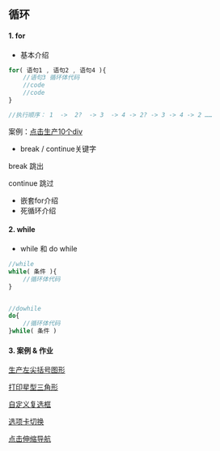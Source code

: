 ## 循环

#### 1. for

- 基本介绍

```js
for( 语句1 , 语句2 , 语句4 ){
	//语句3 循环体代码
    //code
    //code
}

//执行顺序： 1  ->  2?  -> 3  -> 4 -> 2? -> 3 -> 4 -> 2 ……
```

案例：[点击生产10个div](https://afeifeifei.github.io/class-demo/js-demo/2-07-01/)

- break / continue关键字

break 跳出 

continue 跳过

- 嵌套for介绍
- 死循环介绍

#### 2. while

- while 和 do while

```js
//while
while( 条件 ){
	//循环体代码
}


//dowhile
do{
    //循环体代码
}while( 条件 )
```

#### 3. 案例 & 作业

[生产左尖括号图形](https://afeifeifei.github.io/class-demo/js-demo/2-07-02/)

[打印星型三角形](https://afeifeifei.github.io/class-demo/js-demo/2-07-03/)

[自定义复选框](https://afeifeifei.github.io/class-demo/js-demo/2-07-04/)

[选项卡切换](https://afeifeifei.github.io/class-demo/js-demo/2-07-05/)

[点击伸缩导航](https://afeifeifei.github.io/class-demo/js-demo/2-07-06/)
